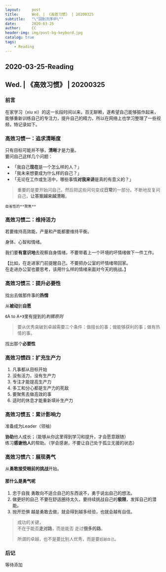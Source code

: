```yaml
---
layout:     post
title:      Wed. | 《高效习惯》 | 20200325
subtitle:   "\"回到次序中\""
date:       2020-03-25
author:     CC
header-img: img/post-bg-keybord.jpg
catalog: true
tags:
    - Reading
---
```


## 2020-03-25-Reading

## Wed. | 《高效习惯》 | 20200325

### 前言

在家学习（xiu xi）的这一长段时间以来，百无聊赖，遂希望自己能够振作起来，能够重新训练自己的专注力，提升自己的精力，所以在网络上也学习整理了一些视频，特记录如下。

### 高效习惯一：追求清晰度

只有目标可能并不够，**清晰**才是力量。  
要问自己这样几个问题：

- 「我自己**现在**是一个怎么样的人？」
- 「我未来想要成为什么样的自己？」
- 「无论在工作或生活中，哪些事情**对我来讲**是真的有意义的？」

> 重要的是要开始问自己，然后把这些问句变成**日常**的一部分。不断地反复问自己，**让答案越来越清晰**。

`自省性的**聚焦**`

### 高效习惯二：维持活力

若要维持高效能，产量和产能都要维持平衡。

身体、心智和情绪。

我们要**有意识地**去观察自身情绪，不要带着上一个环境的坏情绪做下一件工作。

【比如，在走进家门前提醒自己，不要把办公室的坏情绪带回家。  
在走进办公室也要思考，该用什么样的情绪来面对今天的挑战。】

### 高效习惯三：提升必要性

找出去做那件事的**热情**

从**被动**到**自愿**

《A to A+》里有提到的*刺猬原则*
> 要从优秀突破到卓越需要三个条件：做擅长的事；做能够获利的事；做有热情的事。

找出那个**必要性**

### 高效习惯四：扩充生产力

1. 凡事都从目标开始
2. 没有活力，没有生产力
3. 专注才能提高生产力
4. 多工和分心都是生产力的死敌
5. 要聚焦去做高效的事
6. 适时的休息才能重新填补生产力

### 高效习惯五：累计影响力

准备成为Leader（领袖）

**协助**他人成长；（能够从你这里得到学习和提升，才会愿意跟随）  
练习**感谢他人**的帮助。（学会感谢，不要让自己处于孤立无援的状态）

### 高效习惯六：展现勇气

从**勇敢接受眼前的挑战**开始。

#### 那什么是勇气呢

1. 忠于自我
勇敢向不适合自己的东西说不，勇于说出自己的想法。
2. 做更好的自己
不要在舒适圈待太久，要持续挑战自己的**极限**，发挥自己的潜能。
3. 抛开恐惧
越是勇敢去做，就会得到越多经验，也就会越有自信。

> 成功的关键，  
> 不在于能否**走对路**，而是能否 走过**很多的路**。
>
> 所谓的卓越，也不是要比别人优秀，而是要`超越自己`。

### 后记

等待添加
